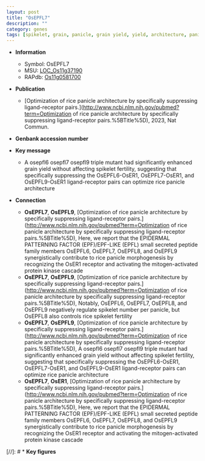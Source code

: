 ```yaml
---
layout: post
title: "OsEPFL7"
description: ""
category: genes
tags: [spikelet, grain, panicle, grain yield, yield, architecture, panicle architecture]
---
```


* **Information**  
    + Symbol: OsEPFL7  
    + MSU: [LOC_Os11g37190](http://rice.uga.edu/cgi-bin/ORF_infopage.cgi?orf=LOC_Os11g37190)  
    + RAPdb: [Os11g0581700](https://rapdb.dna.affrc.go.jp/locus/?name=Os11g0581700)  

* **Publication**  
    + [Optimization of rice panicle architecture by specifically suppressing ligand-receptor pairs.](http://www.ncbi.nlm.nih.gov/pubmed?term=Optimization of rice panicle architecture by specifically suppressing ligand-receptor pairs.%5BTitle%5D), 2023, Nat Commun.

* **Genbank accession number**  

* **Key message**  
    + A osepfl6 osepfl7 osepfl9 triple mutant had significantly enhanced grain yield without affecting spikelet fertility, suggesting that specifically suppressing the OsEPFL6-OsER1, OsEPFL7-OsER1, and OsEPFL9-OsER1 ligand-receptor pairs can optimize rice panicle architecture

* **Connection**  
    + __OsEPFL7__, __OsEPFL9__, [Optimization of rice panicle architecture by specifically suppressing ligand-receptor pairs.](http://www.ncbi.nlm.nih.gov/pubmed?term=Optimization of rice panicle architecture by specifically suppressing ligand-receptor pairs.%5BTitle%5D),  Here, we report that the EPIDERMAL PATTERNING FACTOR (EPF)/EPF-LIKE (EPFL) small secreted peptide family members OsEPFL6, OsEPFL7, OsEPFL8, and OsEPFL9 synergistically contribute to rice panicle morphogenesis by recognizing the OsER1 receptor and activating the mitogen-activated protein kinase cascade
    + __OsEPFL7__, __OsEPFL9__, [Optimization of rice panicle architecture by specifically suppressing ligand-receptor pairs.](http://www.ncbi.nlm.nih.gov/pubmed?term=Optimization of rice panicle architecture by specifically suppressing ligand-receptor pairs.%5BTitle%5D),  Notably, OsEPFL6, OsEPFL7, OsEPFL8, and OsEPFL9 negatively regulate spikelet number per panicle, but OsEPFL8 also controls rice spikelet fertility
    + __OsEPFL7__, __OsEPFL9__, [Optimization of rice panicle architecture by specifically suppressing ligand-receptor pairs.](http://www.ncbi.nlm.nih.gov/pubmed?term=Optimization of rice panicle architecture by specifically suppressing ligand-receptor pairs.%5BTitle%5D),  A osepfl6 osepfl7 osepfl9 triple mutant had significantly enhanced grain yield without affecting spikelet fertility, suggesting that specifically suppressing the OsEPFL6-OsER1, OsEPFL7-OsER1, and OsEPFL9-OsER1 ligand-receptor pairs can optimize rice panicle architecture
    + __OsEPFL7__, __OsER1__, [Optimization of rice panicle architecture by specifically suppressing ligand-receptor pairs.](http://www.ncbi.nlm.nih.gov/pubmed?term=Optimization of rice panicle architecture by specifically suppressing ligand-receptor pairs.%5BTitle%5D),  Here, we report that the EPIDERMAL PATTERNING FACTOR (EPF)/EPF-LIKE (EPFL) small secreted peptide family members OsEPFL6, OsEPFL7, OsEPFL8, and OsEPFL9 synergistically contribute to rice panicle morphogenesis by recognizing the OsER1 receptor and activating the mitogen-activated protein kinase cascade

[//]: # * **Key figures**  


